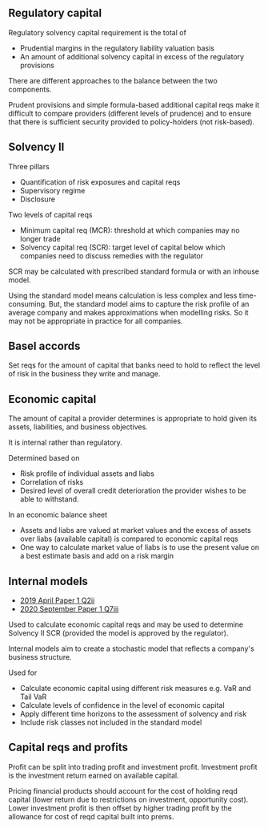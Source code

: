 ## Regulatory capital

Regulatory solvency capital requirement is the total of

- Prudential margins in the regulatory liability valuation basis
- An amount of additional solvency capital in excess of the regulatory
provisions

There are different approaches to the balance between the two components.

Prudent provisions and simple formula-based additional capital reqs make it
difficult to compare providers (different levels of prudence) and to ensure
that there is sufficient security provided to policy-holders (not risk-based).

## Solvency II

Three pillars

- Quantification of risk exposures and capital reqs
- Supervisory regime
- Disclosure

Two levels of capital reqs

- Minimum capital req (MCR): threshold at which companies may no longer trade
- Solvency capital req (SCR): target level of capital below which companies
need to discuss remedies with the regulator

SCR may be calculated with prescribed standard formula or with an inhouse
model.

Using the standard model means calculation is less complex and less
time-consuming.
But, the standard model aims to capture the risk profile of an
average company and makes approximations when modelling risks.
So it may not be appropriate in practice for all companies.

## Basel accords

Set reqs for the amount of capital that banks need to hold to reflect the level
of risk in the business they write and manage.

## Economic capital

The amount of capital a provider determines is appropriate to hold given its
assets, liabilities, and business objectives.

It is internal rather than regulatory.

Determined based on

- Risk profile of individual assets and liabs
- Correlation of risks
- Desired level of overall credit deterioration the provider wishes to be able
to withstand.

In an economic balance sheet

- Assets and liabs are valued at market values and the excess of assets over
liabs (available capital) is compared to economic capital reqs
- One way to calculate market value of liabs is to use the present value on a
best estimate basis and add on a risk margin

## Internal models

- [2019 April Paper 1 Q2ii](40-2019-04-01.md#2-ii)
- [2020 September Paper 1 Q7iii](40-2020-09-01.md#7-iii)

Used to calculate economic capital reqs and may be used to determine Solvency
II SCR (provided the model is approved by the regulator).

Internal models aim to create a stochastic model that reflects a company's
business structure.

Used for

- Calculate economic capital using different risk measures e.g.
VaR and Tail VaR
- Calculate levels of confidence in the level of economic capital
- Apply different time horizons to the assessment of solvency and risk
- Include risk classes not included in the standard model

## Capital reqs and profits

Profit can be split into trading profit and investment profit.
Investment profit is the investment return earned on available capital.

Pricing financial products should account for the cost of holding reqd
capital (lower return due to restrictions on investment, opportunity cost).
Lower investment profit is then offset by higher trading profit by the
allowance for cost of reqd capital built into prems.
